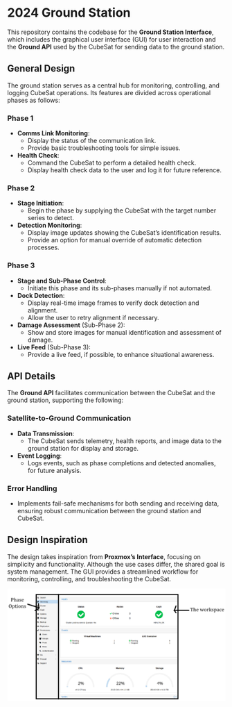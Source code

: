 # 2024 Ground Station

This repository contains the codebase for the **Ground Station Interface**, which includes the graphical user interface (GUI) for user interaction and the **Ground API** used by the CubeSat for sending data to the ground station.

## General Design

The ground station serves as a central hub for monitoring, controlling, and logging CubeSat operations. Its features are divided across operational phases as follows:

### **Phase 1**

- **Comms Link Monitoring**:
  - Display the status of the communication link.
  - Provide basic troubleshooting tools for simple issues.
- **Health Check**:
  - Command the CubeSat to perform a detailed health check.
  - Display health check data to the user and log it for future reference.

### **Phase 2**

- **Stage Initiation**:
  - Begin the phase by supplying the CubeSat with the target number series to detect.
- **Detection Monitoring**:
  - Display image updates showing the CubeSat’s identification results.
  - Provide an option for manual override of automatic detection processes.

### **Phase 3**

- **Stage and Sub-Phase Control**:
  - Initiate this phase and its sub-phases manually if not automated.
- **Dock Detection**:
  - Display real-time image frames to verify dock detection and alignment.
  - Allow the user to retry alignment if necessary.
- **Damage Assessment** (Sub-Phase 2):
  - Show and store images for manual identification and assessment of damage.
- **Live Feed** (Sub-Phase 3):
  - Provide a live feed, if possible, to enhance situational awareness.

## API Details

The **Ground API** facilitates communication between the CubeSat and the ground station, supporting the following:

### **Satellite-to-Ground Communication**

- **Data Transmission**:
  - The CubeSat sends telemetry, health reports, and image data to the ground station for display and storage.
- **Event Logging**:
  - Logs events, such as phase completions and detected anomalies, for future analysis.

### **Error Handling**

- Implements fail-safe mechanisms for both sending and receiving data, ensuring robust communication between the ground station and CubeSat.

## Design Inspiration

The design takes inspiration from **Proxmox’s Interface**, focusing on simplicity and functionality. Although the use cases differ, the shared goal is system management. The GUI provides a streamlined workflow for monitoring, controlling, and troubleshooting the CubeSat.

![Interface Mockup](./img_src/image.png)
